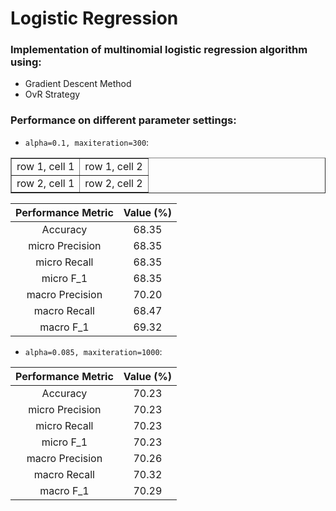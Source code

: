 # Logistic Regression

### Implementation of multinomial logistic regression algorithm using:
   - Gradient Descent Method
   - OvR Strategy

### Performance on different parameter settings:
- `alpha=0.1, maxiteration=300`:
<table border="1">
    <tr>
        <td>row 1, cell 1</td>
        <td>row 1, cell 2</td>
    </tr>
    <tr>
        <td>row 2, cell 1</td>
        <td>row 2, cell 2</td>
    </tr>
</table>

Performance Metric | Value (%)
:-: | :-:
Accuracy | 68.35
micro Precision | 68.35
micro Recall | 68.35
micro  F_1 | 68.35
macro Precision | 70.20
macro Recall | 68.47
macro F_1 | 69.32
   
- `alpha=0.085, maxiteration=1000`:

Performance Metric | Value (%)
:-: | :-:
Accuracy | 70.23
micro Precision | 70.23
micro Recall | 70.23
micro F_1 | 70.23
macro Precision | 70.26
macro Recall | 70.32
macro F_1 | 70.29

